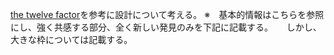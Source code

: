 
[the twelve factor](http://twelve-factor-ja.herokuapp.com/)を参考に設計について考える。
※　基本的情報はこちらを参照にし、強く共感する部分、全く新しい発見のみを下記に記載する。
　 しかし、大きな枠については記載する。
